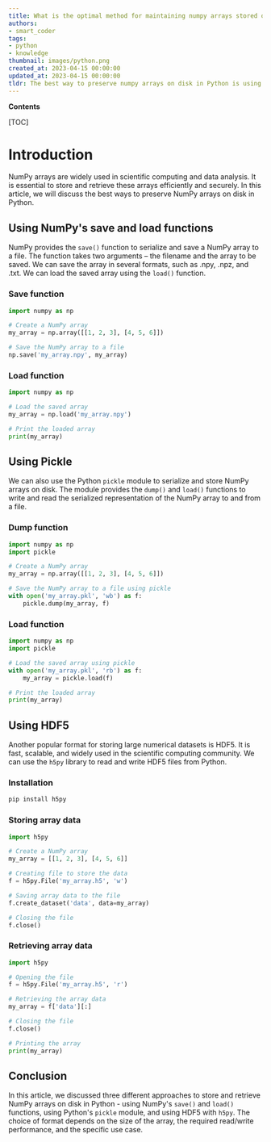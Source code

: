 ```yaml
---
title: What is the optimal method for maintaining numpy arrays stored on a disk?
authors:
- smart_coder
tags:
- python
- knowledge
thumbnail: images/python.png
created_at: 2023-04-15 00:00:00
updated_at: 2023-04-15 00:00:00
tldr: The best way to preserve numpy arrays on disk in Python is using the numpy.save() and numpy.load() functions.
---
```


**Contents**

[TOC]

# Introduction
NumPy arrays are widely used in scientific computing and data analysis. It is essential to store and retrieve these arrays efficiently and securely. In this article, we will discuss the best ways to preserve NumPy arrays on disk in Python.

## Using NumPy's save and load functions

NumPy provides the `save()` function to serialize and save a NumPy array to a file. The function takes two arguments – the filename and the array to be saved. We can save the array in several formats, such as .npy, .npz, and .txt. We can load the saved array using the `load()` function.

### Save function

``` python
import numpy as np

# Create a NumPy array
my_array = np.array([[1, 2, 3], [4, 5, 6]])

# Save the NumPy array to a file
np.save('my_array.npy', my_array)
```

### Load function

``` python
import numpy as np

# Load the saved array
my_array = np.load('my_array.npy')

# Print the loaded array
print(my_array)
```

## Using Pickle
We can also use the Python `pickle` module to serialize and store NumPy arrays on disk. The module provides the `dump()` and `load()` functions to write and read the serialized representation of the NumPy array to and from a file.

### Dump function

``` python
import numpy as np
import pickle

# Create a NumPy array
my_array = np.array([[1, 2, 3], [4, 5, 6]])

# Save the NumPy array to a file using pickle
with open('my_array.pkl', 'wb') as f:
    pickle.dump(my_array, f)
```

### Load function

``` python
import numpy as np
import pickle

# Load the saved array using pickle
with open('my_array.pkl', 'rb') as f:
    my_array = pickle.load(f)

# Print the loaded array
print(my_array)
```

## Using HDF5
Another popular format for storing large numerical datasets is HDF5. It is fast, scalable, and widely used in the scientific computing community. We can use the `h5py` library to read and write HDF5 files from Python.

### Installation

``` bash
pip install h5py
```

### Storing array data

``` python
import h5py

# Create a NumPy array
my_array = [[1, 2, 3], [4, 5, 6]]

# Creating file to store the data
f = h5py.File('my_array.h5', 'w')

# Saving array data to the file
f.create_dataset('data', data=my_array)

# Closing the file
f.close()
```

### Retrieving array data

``` python
import h5py

# Opening the file
f = h5py.File('my_array.h5', 'r')

# Retrieving the array data
my_array = f['data'][:]

# Closing the file
f.close()

# Printing the array
print(my_array)
```

## Conclusion
In this article, we discussed three different approaches to store and retrieve NumPy arrays on disk in Python - using NumPy's `save()` and `load()` functions, using Python's `pickle` module, and using HDF5 with `h5py`. The choice of format depends on the size of the array, the required read/write performance, and the specific use case.
